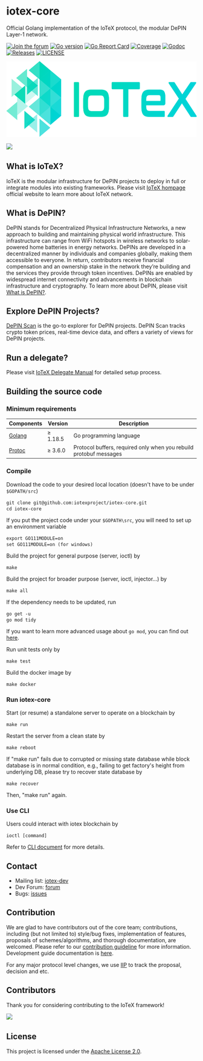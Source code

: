 # iotex-core 

Official Golang implementation of the IoTeX protocol, the modular DePIN Layer-1 network.

[![Join the forum](https://img.shields.io/badge/Discuss-IoTeX%20Community-blue)](https://community.iotex.io/c/research-development/protocol)
[![Go version](https://img.shields.io/badge/go-1.18.5-blue.svg)](https://github.com/moovweb/gvm)
[![Go Report Card](https://goreportcard.com/badge/github.com/iotexproject/iotex-core)](https://goreportcard.com/report/github.com/iotexproject/iotex-core)
[![Coverage](https://codecov.io/gh/iotexproject/iotex-core/branch/master/graph/badge.svg)](https://codecov.io/gh/iotexproject/iotex-core)
[![Godoc](http://img.shields.io/badge/go-documentation-blue.svg?style=flat-square)](https://godoc.org/github.com/iotexproject/iotex-core)
[![Releases](https://img.shields.io/github/release/iotexproject/iotex-core/all.svg?style=flat-square)](https://github.com/iotexproject/iotex-core/releases)
[![LICENSE](https://img.shields.io/badge/License-Apache%202.0-blue.svg)](LICENSE)

<a href="https://iotex.io/"><img src="logo/IoTeX.png" height="200px"/></a>

<a href="https://iotex.io/devdiscord" target="_blank">
  <img src="https://github.com/iotexproject/halogrants/blob/880eea4af074b082a75608c7376bd7a8eaa1ac21/img/btn-discord.svg" height="36px">
</a>

## What is IoTeX?

IoTeX is the modular infrastructure for DePIN projects to deploy in full or integrate modules into existing frameworks. Please visit [IoTeX hompage](https://iotex.io) official website to learn more about IoTeX network.

## What is DePIN?

DePIN stands for Decentralized Physical Infrastructure Networks, a new approach to building and maintaining physical world infrastructure. This infrastructure can range from WiFi hotspots in wireless networks to solar-powered home batteries in energy networks. DePINs are developed in a decentralized manner by individuals and companies globally, making them accessible to everyone. In return, contributors receive financial compensation and an ownership stake in the network they’re building and the services they provide through token incentives. DePINs are enabled by widespread internet connectivity and advancements in blockchain infrastructure and cryptography. To learn more about DePIN, please visit [What is DePIN?](https://iotex.io/blog/what-are-decentralized-physical-infrastructure-networks-depin/).

## Explore DePIN Projects?

[DePIN Scan](https://depinscan.io/)  is the go-to explorer for DePIN projects. DePIN Scan tracks crypto token prices, real-time device data, and offers a variety of views for DePIN projects.

## Run a delegate?

Please visit [IoTeX Delegate Manual](https://github.com/iotexproject/iotex-bootstrap) for detailed setup process.

## Building the source code

### Minimum requirements

| Components | Version | Description |
|----------|-------------|-------------|
| [Golang](https://golang.org) | &ge; 1.18.5 | Go programming language |
| [Protoc](https://developers.google.com/protocol-buffers/) | &ge; 3.6.0 | Protocol buffers, required only when you rebuild protobuf messages |

### Compile

Download the code to your desired local location (doesn't have to be under `$GOPATH/src`)
```
git clone git@github.com:iotexproject/iotex-core.git
cd iotex-core
```

If you put the project code under your `$GOPATH\src`, you will need to set up an environment variable
```
export GO111MODULE=on
set GO111MODULE=on (for windows)
```

Build the project for general purpose (server, ioctl) by

```
make
```

Build the project for broader purpose (server, ioctl, injector...) by
```
make all 
```

If the dependency needs to be updated, run

```
go get -u
go mod tidy
```
If you want to learn more advanced usage about `go mod`, you can find out [here](https://github.com/golang/go/wiki/Modules).

Run unit tests only by

```
make test
```

Build the docker image by

```
make docker
```

### Run iotex-core

Start (or resume) a standalone server to operate on a blockchain by

```
make run
```

Restart the server from a clean state by

```
make reboot
```

If "make run" fails due to corrupted or missing state database while block database is in normal condition, e.g.,
failing to get factory's height from underlying DB, please try to recover state database by

```
make recover
```

Then, "make run" again.

### Use CLI

Users could interact with iotex blockchain by

```
ioctl [command]
```

Refer to [CLI document](https://docs.iotex.io/developer/ioctl/install.html) for more details.

## Contact

- Mailing list: [iotex-dev](iotex-dev@iotex.io)
- Dev Forum: [forum](https://community.iotex.io/c/research-development/protocol)
- Bugs: [issues](https://github.com/iotexproject/iotex-core/issues)

## Contribution
We are glad to have contributors out of the core team; contributions, including (but not limited to) style/bug fixes,
implementation of features, proposals of schemes/algorithms, and thorough documentation, are welcomed. Please refer to
our [contribution guideline](CONTRIBUTING.md) for more
information. Development guide documentation is [here](https://github.com/iotexproject/iotex-core/wiki/Developers%27-Guide).

For any major protocol level changes, we use [IIP](https://github.com/iotexproject/iips) to track the proposal, decision
and etc.

## Contributors

Thank you for considering contributing to the IoTeX framework!

<a href="https://github.com/iotexproject/iotex-core/graphs/contributors">
  <img src="https://contrib.rocks/image?repo=iotexproject/iotex-core" />
</a>

## License
This project is licensed under the [Apache License 2.0](LICENSE).
